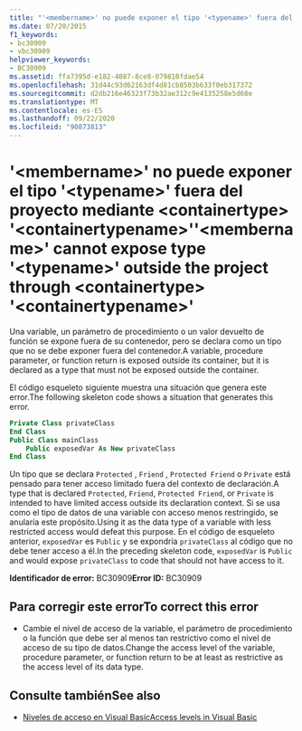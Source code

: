 ```yaml
---
title: "'<membername>' no puede exponer el tipo '<typename>' fuera del proyecto mediante <containertype> '<containertypename>'"
ms.date: 07/20/2015
f1_keywords:
- bc30909
- vbc30909
helpviewer_keywords:
- BC30909
ms.assetid: ffa7395d-e182-4087-8ce8-079810fdae54
ms.openlocfilehash: 31d44c93d62163df4d81cb8503b633f0eb317372
ms.sourcegitcommit: d2db216e46323f73b32ae312c9e4135258e5d68e
ms.translationtype: MT
ms.contentlocale: es-ES
ms.lasthandoff: 09/22/2020
ms.locfileid: "90873813"
---
```

# <a name="membername-cannot-expose-type-typename-outside-the-project-through-containertype-containertypename"></a><span data-ttu-id="1e706-102">'\<membername>' no puede exponer el tipo '\<typename>' fuera del proyecto mediante \<containertype> '\<containertypename>'</span><span class="sxs-lookup"><span data-stu-id="1e706-102">'\<membername>' cannot expose type '\<typename>' outside the project through \<containertype> '\<containertypename>'</span></span>

<span data-ttu-id="1e706-103">Una variable, un parámetro de procedimiento o un valor devuelto de función se expone fuera de su contenedor, pero se declara como un tipo que no se debe exponer fuera del contenedor.</span><span class="sxs-lookup"><span data-stu-id="1e706-103">A variable, procedure parameter, or function return is exposed outside its container, but it is declared as a type that must not be exposed outside the container.</span></span>  
  
 <span data-ttu-id="1e706-104">El código esqueleto siguiente muestra una situación que genera este error.</span><span class="sxs-lookup"><span data-stu-id="1e706-104">The following skeleton code shows a situation that generates this error.</span></span>  
  
```vb  
Private Class privateClass  
End Class  
Public Class mainClass  
    Public exposedVar As New privateClass  
End Class  
```  
  
 <span data-ttu-id="1e706-105">Un tipo que se declara `Protected` , `Friend` , `Protected Friend` o `Private` está pensado para tener acceso limitado fuera del contexto de declaración.</span><span class="sxs-lookup"><span data-stu-id="1e706-105">A type that is declared `Protected`, `Friend`, `Protected Friend`, or `Private` is intended to have limited access outside its declaration context.</span></span> <span data-ttu-id="1e706-106">Si se usa como el tipo de datos de una variable con acceso menos restringido, se anularía este propósito.</span><span class="sxs-lookup"><span data-stu-id="1e706-106">Using it as the data type of a variable with less restricted access would defeat this purpose.</span></span> <span data-ttu-id="1e706-107">En el código de esqueleto anterior, `exposedVar` es `Public` y se expondría `privateClass` al código que no debe tener acceso a él.</span><span class="sxs-lookup"><span data-stu-id="1e706-107">In the preceding skeleton code, `exposedVar` is `Public` and would expose `privateClass` to code that should not have access to it.</span></span>  
  
 <span data-ttu-id="1e706-108">**Identificador de error:** BC30909</span><span class="sxs-lookup"><span data-stu-id="1e706-108">**Error ID:** BC30909</span></span>  
  
## <a name="to-correct-this-error"></a><span data-ttu-id="1e706-109">Para corregir este error</span><span class="sxs-lookup"><span data-stu-id="1e706-109">To correct this error</span></span>  
  
- <span data-ttu-id="1e706-110">Cambie el nivel de acceso de la variable, el parámetro de procedimiento o la función que debe ser al menos tan restrictivo como el nivel de acceso de su tipo de datos.</span><span class="sxs-lookup"><span data-stu-id="1e706-110">Change the access level of the variable, procedure parameter, or function return to be at least as restrictive as the access level of its data type.</span></span>  
  
## <a name="see-also"></a><span data-ttu-id="1e706-111">Consulte también</span><span class="sxs-lookup"><span data-stu-id="1e706-111">See also</span></span>

- [<span data-ttu-id="1e706-112">Niveles de acceso en Visual Basic</span><span class="sxs-lookup"><span data-stu-id="1e706-112">Access levels in Visual Basic</span></span>](../../programming-guide/language-features/declared-elements/access-levels.md)
